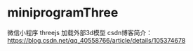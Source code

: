 # miniprogramThree
微信小程序 threejs 加载外部3d模型
csdn博客简介：https://blog.csdn.net/qq_40558766/article/details/105374678
